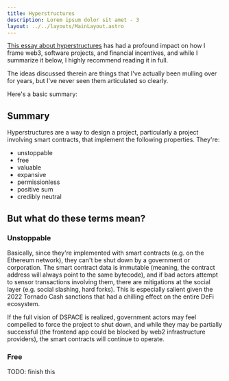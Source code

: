 ```yaml
---
title: Hyperstructures
description: Lorem ipsum dolor sit amet - 3
layout: ../../layouts/MainLayout.astro
---
```


[This essay about hyperstructures](https://jacob.energy/hyperstructures.html) has had a profound impact on how I frame web3, software projects, and financial incentives, and while I summarize it below, I highly recommend reading it in full.

The ideas discussed therein are things that I've actually been mulling over for years, but I've never seen them articulated so clearly.

Here's a basic summary:

## Summary

Hyperstructures are a way to design a project, particularly a project involving smart contracts, that implement the following properties. They're:

- unstoppable
- free
- valuable
- expansive
- permissionless
- positive sum
- credibly neutral

## But what do these terms mean?

### Unstoppable

Basically, since they're implemented with smart contracts (e.g. on the Ethereum network), they can't be shut down by a government or corporation. The smart contract data is immutable (meaning, the contract address will always point to the same bytecode), and if bad actors attempt to sensor transactions involving them, there are mitigations at the social layer (e.g. social slashing, hard forks). This is especially salient given the 2022 Tornado Cash sanctions that had a chilling effect on the entire DeFi ecosystem.

If the full vision of DSPACE is realized, government actors may feel compelled to force the project to shut down, and while they may be partially successful (the frontend app could be blocked by web2 infrastructure providers), the smart contracts will continue to operate.

### Free

TODO: finish this